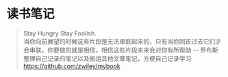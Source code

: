 # 读书笔记

> Stay Hungry Stay Foolish.<br>
> 当你向前展望的时候这些片段是无法串联起来的，只有当你回首过去它们才会串联，你要做的就是相信，相信这些片段未来会对你有所帮助 -- 乔布斯<br>
> 整理自己记录的笔记以及搬运其他文章笔记，方便自己记录学习<br>
> https://github.com/zwiley/mybook
